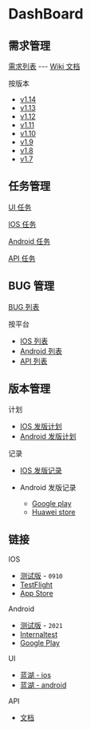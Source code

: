 # DashBoard

## 需求管理

[需求列表](https://github.com/bookey-dev/bookey.prd/issues) --- [Wiki 文档](https://github.com/bookey-dev/bookey.prd/wiki)

按版本

- [v1.14](https://github.com/bookey-dev/bookey.prd/projects/36)
- [v1.13](https://github.com/bookey-dev/bookey.prd/projects/35)
- [v1.12](https://github.com/bookey-dev/bookey.prd/projects/34)
- [v1.11](https://github.com/bookey-dev/bookey.prd/projects/33)
- [v1.10](https://github.com/bookey-dev/bookey.prd/projects/24)
- [v1.9](https://github.com/bookey-dev/bookey.prd/projects/20)
- [v1.8](https://github.com/bookey-dev/bookey.prd/projects/13)
- [v1.7](https://github.com/bookey-dev/bookey.prd/projects/12)

## 任务管理

[UI 任务](https://github.com/orgs/bookey-dev/projects/17)

[IOS 任务](https://github.com/orgs/bookey-dev/projects/15)

[Android 任务](https://github.com/orgs/bookey-dev/projects/14)

[API 任务](https://github.com/orgs/bookey-dev/projects/16)

## BUG 管理

[BUG 列表](https://github.com/bookey-dev/bookey.bug/issues)

按平台

- [IOS 列表](https://github.com/bookey-dev/bookey.bug/issues?q=is%3Aopen+is%3Aissue+label%3A%22platform%3A+ios%22)
- [Android 列表](https://github.com/bookey-dev/bookey.bug/issues?q=is%3Aopen+is%3Aissue+label%3A%22platform%3A+android%22)
- [API 列表](https://github.com/bookey-dev/bookey.bug/issues?q=is%3Aopen+is%3Aissue+label%3A%22platform%3A+api%22)

## 版本管理

计划

- [IOS 发版计划](https://github.com/bookey-dev/bookey.prd/projects/31)
- [Android 发版计划](https://github.com/bookey-dev/bookey.prd/projects/32)

记录

- [IOS 发版记录](https://github.com/bookey-dev/bookey.prd/issues?q=label%3A"releases%3A+ios"+)

- Android 发版记录
  - [Google play](https://github.com/bookey-dev/bookey.prd/issues?q=label%3A"releases%3A+google"+)
  - [Huawei store](https://github.com/bookey-dev/bookey.prd/issues?q=label%3A"releases%3A+huawei"+)

## 链接

IOS

- [测试版](https://www.pgyer.com/o9So) - `0910`
- [TestFlight](https://apps.apple.com/cn/app/testflight/id899247664)
- [App Store](https://apps.apple.com/cn/app/id1490069864)

Android

- [测试版](https://www.pgyer.com/C5re) - `2021`
- [Internaltest](https://play.google.com/apps/internaltest/4700196513230198982)
- [Google Play](https://play.google.com/store/apps/details?id=app.bookey)

UI

- [蓝湖 - ios](https://lanhuapp.com/web/#/item/project/stage?pid=462d690a-837c-414f-9495-282024ca3c01)
- [蓝湖 - android](https://lanhuapp.com/web/#/item/project/stage?pid=8ea76ba6-7dd7-4287-b686-bd9d13f444c4)

API

- [文档](https://dev.bookey.app:8080/doc.html)
